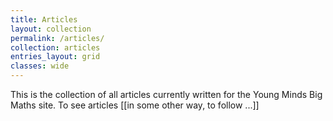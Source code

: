 ```yaml
---
title: Articles
layout: collection
permalink: /articles/
collection: articles
entries_layout: grid
classes: wide
---
```

This is the collection of all articles currently written for the Young Minds Big Maths site. To see articles [[in some other way, to follow ...]]